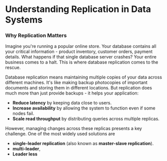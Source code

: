 
<!--
author: "Avinash Gurugubelli",
title: "Leader and Followers",
description: "Introduction to Replication"  
tags: ["Database Replication", "Distributed Systems", "High Availability", "Data Consistency"],
references: [{
    title: "Designing Data-Intensive Applications",
    authors: ["Martin Kleppmann"],
    publisher: "O'Reilly Media",
    year: 2017,
    url: "
}]
-->

# Understanding Replication in Data Systems

### Why Replication Matters

Imagine you're running a popular online store. Your database contains all your critical information - product inventory, customer orders, payment details. What happens if that single database server crashes? Your entire business comes to a halt. This is where database replication comes to the rescue.

Database replication means maintaining multiple copies of your data across different machines. It's like making backup photocopies of important documents and storing them in different locations. But replication does much more than just provide backups - it helps your application:

- **Reduce latency** by keeping data close to users.  
- **Increase availability** by allowing the system to function even if some nodes fail.  
- **Scale read throughput** by distributing queries across multiple replicas.  

However, managing changes across these replicas presents a key challenge. One of the most widely used solutions are
-  **single-leader replication** (also known as **master-slave replication**).
-  **multi-leader**,
-  **Leader less**

